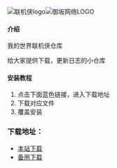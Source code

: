 
![联机侠logo](https://i.loli.net/2021/04/03/iLrtPWq6EkefKdH.png)![御坂网络LOGO](https://i.loli.net/2021/03/27/XMajTeIt4YCBxwZ.png)  
#### 介绍
我的世界联机侠仓库

给大家提供下载，更新日志的小仓库

#### 安装教程

1.  点击下面蓝色链接，进入下载地址
2.  下载对应文件
3.  覆盖安装


### 下载地址：
* [本站下载](https://gitee.com/yuban1213/lianjixia/releases/v2.0.21)
* [备用下载](https://xiaoyuban.lanzous.com/b0ddvx6qd)

